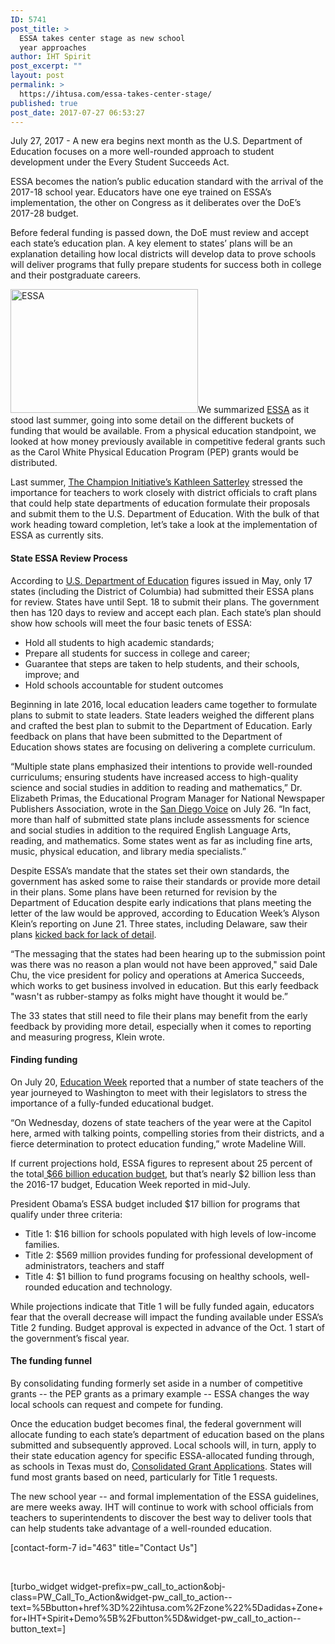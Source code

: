 ```yaml
---
ID: 5741
post_title: >
  ESSA takes center stage as new school
  year approaches
author: IHT Spirit
post_excerpt: ""
layout: post
permalink: >
  https://ihtusa.com/essa-takes-center-stage/
published: true
post_date: 2017-07-27 06:53:27
---
```

<span style="font-weight: 400;">July 27, 2017 - A new era begins next month as the U.S. Department of Education focuses on a more well-rounded approach to student development under the Every Student Succeeds Act. </span>

<span style="font-weight: 400;">ESSA becomes the nation’s public education standard with the arrival of the 2017-18 school year. Educators have one eye trained on ESSA’s implementation, the other on Congress as it deliberates over the DoE’s 2017-28 budget. </span>

<span style="font-weight: 400;">Before federal funding is passed down, the DoE must review and accept each state’s education plan. A key element to states’ plans will be an explanation detailing how local districts will develop data to prove schools will deliver programs that fully prepare students for success both in college and their postgraduate careers. </span><!--more-->

<span style="font-weight: 400;"><a href="https://ihtusa.com/wp-content/uploads/2016/07/KatSatt.jpg"><img class="alignright size-medium wp-image-2213" src="https://ihtusa.com/wp-content/uploads/2016/07/KatSatt-300x198.jpg" alt="ESSA" width="300" height="198" /></a>We summarized </span><a href="https://ihtusa.com/how-essa-impacts-pe-funding/" target="_blank" rel="noopener"><span style="font-weight: 400;">ESSA</span></a><span style="font-weight: 400;"> as it stood last summer, going into some detail on the different buckets of funding that would be available. From a physical education standpoint, we looked at how money previously available in competitive federal grants such as the Carol White Physical Education Program (PEP) grants would be distributed. </span>

<span style="font-weight: 400;">Last summer, </span><a href="https://www.thechampioninitiative.com/single-post/2015/11/29/No-More-Savings" target="_blank" rel="noopener"><span style="font-weight: 400;">The Champion Initiative’s Kathleen Satterley</span></a><span style="font-weight: 400;"> stressed the importance for teachers to work closely with district officials to craft plans that could help state departments of education formulate their proposals and submit them to the U.S. Department of Education. With the bulk of that work heading toward completion, let’s take a look at the implementation of ESSA as currently sits.</span>
<h4><b>State ESSA Review Process</b></h4>
<span style="font-weight: 400;">According to </span><a href="https://ed.gov/admins/lead/account/stateplan17/index.html" target="_blank" rel="noopener"><span style="font-weight: 400;">U.S. Department of Education</span></a><span style="font-weight: 400;"> figures issued in May, only 17 states (including the District of Columbia) had submitted their ESSA plans for review. States have until Sept. 18 to submit their plans. The government then has 120 days to review and accept each plan. Each state’s plan should show how schools will meet the four basic tenets of ESSA:</span>
<ul>
 	<li style="font-weight: 400;"><span style="font-weight: 400;">Hold all students to high academic standards;</span></li>
 	<li style="font-weight: 400;"><span style="font-weight: 400;">Prepare all students for success in college and career; </span></li>
 	<li style="font-weight: 400;"><span style="font-weight: 400;">Guarantee that steps are taken to help students, and their schools, improve; and</span></li>
 	<li style="font-weight: 400;"><span style="font-weight: 400;">Hold schools accountable for student outcomes</span></li>
</ul>
<span style="font-weight: 400;">Beginning in late 2016, local education leaders came together to formulate plans to submit to state leaders. State leaders weighed the different plans and crafted the best plan to submit to the Department of Education. Early feedback on plans that have been submitted to the Department of Education shows states are focusing on delivering a complete curriculum.</span>

<span style="font-weight: 400;">“</span><span style="font-weight: 400;">Multiple state plans emphasized their intentions to provide well-rounded curriculums; ensuring students have increased access to high-quality science and social studies in addition to reading and mathematics,” Dr. Elizabeth Primas, the Educational Program Manager for ‎National Newspaper Publishers Association, wrote in the </span><a href="http://sdvoice.info/the-every-student-succeeds-act-focuses-on-accountability-and-school-performance/" target="_blank" rel="noopener"><span style="font-weight: 400;">San Diego Voice</span></a><span style="font-weight: 400;"> on July 26. “In fact, more than half of submitted state plans include assessments for science and social studies in addition to the required English Language Arts, reading, and mathematics. Some states went as far as including fine arts, music, physical education, and library media specialists.</span><span style="font-weight: 400;">”</span>

<span style="font-weight: 400;">Despite ESSA’s mandate that the states set their own standards, the government has asked some to raise their standards or provide more detail in their plans. Some plans have been returned for revision by the Department of Education despite early indications that plans meeting the letter of the law would be approved, according to Education Week’s Alyson Klein’s reporting on June 21. Three states, including Delaware, saw their plans </span><a href="http://www.edweek.org/ew/articles/2017/06/21/ed-dept-demands-more-detail-from-states.html?qs=essa+state+plans+" target="_blank" rel="noopener"><span style="font-weight: 400;">kicked back for lack of detail</span></a><span style="font-weight: 400;">.</span>

<span style="font-weight: 400;">“The messaging that the states had been hearing up to the submission point was there was no reason a plan would not have been approved," said Dale Chu, the vice president for policy and operations at America Succeeds, which works to get business involved in education. But this early feedback "wasn't as rubber-stampy as folks might have thought it would be.”</span>

<span style="font-weight: 400;">The 33 states that still need to file their plans may benefit from the early feedback by providing more detail, especially when it comes to reporting and measuring progress, Klein wrote.</span>
<h4><b>Finding funding</b></h4>
<span style="font-weight: 400;">On July 20, </span><a href="http://blogs.edweek.org/teachers/teaching_now/2017/07/teachers_lobbying_capitol_hill.html?qs=ESSA+Implementation+daterange:2017-06-01..2017-07-24" target="_blank" rel="noopener"><span style="font-weight: 400;">Education Week</span></a><span style="font-weight: 400;"> reported that a number of state teachers of the year journeyed to Washington to meet with their legislators to stress the importance of a fully-funded educational budget.</span>

<span style="font-weight: 400;">“On Wednesday, dozens of state teachers of the year were at the Capitol here, armed with talking points, compelling stories from their districts, and a fierce determination to protect education funding,” wrote Madeline Will. </span>

<span style="font-weight: 400;">If current projections hold, ESSA figures to represent about 25 percent of the total</span><a href="http://www.edweek.org/ew/articles/2017/07/19/k-12-panel-advances-budget-bill.html?qs=education+budget" target="_blank" rel="noopener"><span style="font-weight: 400;"> $66 billion education budget</span></a><span style="font-weight: 400;">, but that’s nearly $2 billion less than the 2016-17 budget, Education Week reported in mid-July.</span>

<span style="font-weight: 400;">President Obama’s ESSA budget included $17 billion for programs that qualify under three criteria:</span>
<ul>
 	<li style="font-weight: 400;"><span style="font-weight: 400;">Title 1: $16 billion for schools populated with high levels of low-income families. </span></li>
 	<li style="font-weight: 400;"><span style="font-weight: 400;">Title 2: $569 million provides funding for professional development of administrators, teachers and staff </span></li>
 	<li style="font-weight: 400;"><span style="font-weight: 400;">Title 4: $1 billion to fund programs focusing on healthy schools, well-rounded education and technology.</span></li>
</ul>
<span style="font-weight: 400;">While projections indicate that Title 1 will be fully funded again, educators fear that the overall decrease will impact the funding available under ESSA’s Title 2 funding. Budget approval is expected in advance of the Oct. 1 start of the government’s fiscal year.</span>
<h4><b>The funding funnel</b></h4>
<span style="font-weight: 400;">By consolidating funding formerly set aside in a number of competitive grants -- the PEP grants as a primary example -- ESSA changes the way local schools can request and compete for funding.  </span>

<span style="font-weight: 400;">Once the education budget becomes final, the federal government will allocate funding to each state’s department of education based on the plans submitted and subsequently approved. Local schools will, in turn, apply to their state education agency for specific ESSA-allocated funding through, as schools in Texas must do, </span><a href="http://tea.texas.gov/About_TEA/News_and_Multimedia/Correspondence/TAA_Letters/2017%E2%80%932018_Every_Student_Succeeds_Act_(ESSA)_-_Consolidated_Federal_Grant_Application/" target="_blank" rel="noopener"><span style="font-weight: 400;">Consolidated Grant Applications</span></a><span style="font-weight: 400;">. States will fund most grants based on need, particularly for Title 1 requests. </span>

<span style="font-weight: 400;">The new school year -- and formal implementation of the ESSA guidelines, are mere weeks away. IHT will continue to work with school officials from teachers to superintendents to discover the best way to deliver tools that can help students take advantage of a well-rounded education.</span>

[contact-form-7 id="463" title="Contact Us"]

&nbsp;

[turbo_widget widget-prefix=pw_call_to_action&obj-class=PW_Call_To_Action&widget-pw_call_to_action--text=%5Bbutton+href%3D%22ihtusa.com%2Fzone%22%5Dadidas+Zone+for+IHT+Spirit+Demo%5B%2Fbutton%5D&widget-pw_call_to_action--button_text=]